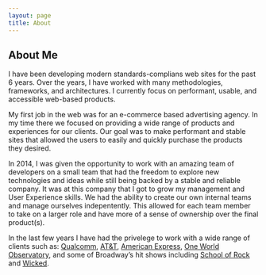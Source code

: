 ```yaml
---
layout: page
title: About
---
```


## About Me

I have been developing modern standards-complians web sites for the past 6 years. Over the years, I have worked with many methodologies, frameworks, and architectures. I currently focus on performant, usable, and accessible web-based products. 

My first job in the web was for an e-commerce based advertising agency. In my time there we focused on providing a wide range of products and experiences for our clients. Our goal was to make performant and stable sites that allowed the users to easily and quickly purchase the products they desired.

In 2014, I was given the opportunity to work with an amazing team of developers on a small team that had the freedom to explore new technologies and ideas while still being backed by a stable and reliable company. It was at this company that I got to grow my management and User Experience skills. We had the ability to create our own internal teams and manage ourselves indepentently. This allowed for each team member to take on a larger role and have more of a sense of ownership over the final product(s). 

In the last few years I have had the privelege to work with a wide range of clients such as: <a href="https://www.qualcomm.com/" target="_blank">Qualcomm</a>, <a href="https://www.att.com/" target="_blank">AT&amp;T</a>, <a href="https://www.americanexpress.com/" target="_blank">American Express</a>, <a href="https://oneworldobservatory.com/" target="_blank">One World Observatory</a>, and some of Broadway&rsquo;s hit shows including <a href="http://schoolofrockthemusical.com/" target="_blank">School of Rock</a> and <a href="http://www.wickedthemusical.com/" target="_blank">Wicked</a>.
